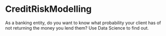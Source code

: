 # CreditRiskModelling
As a banking entity, do you want to know what probability your client has of not returning the money you lend them? Use Data Science to find out.
